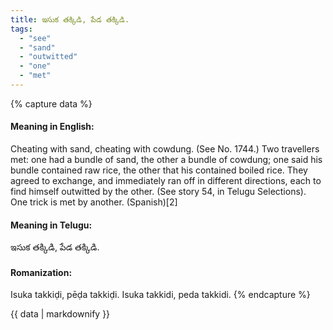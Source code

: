 ```yaml
---
title: ఇసుక తక్కిడి, పేడ తక్కిడి.
tags:
  - "see"
  - "sand"
  - "outwitted"
  - "one"
  - "met"
---
```


{% capture data %}
#### Meaning in English:
Cheating with sand, cheating with cowdung.
(See No. 1744.)
Two travellers met: one had a bundle of sand, the other a bundle of cowdung; one said his bundle contained raw rice, the other that his contained boiled rice. They agreed to exchange, and immediately ran off in different directions, each to find himself outwitted by the other. (See story 54, in Telugu Selections).
One trick is met by another. (Spanish)[2]

#### Meaning in Telugu:
ఇసుక తక్కిడి, పేడ తక్కిడి.

#### Romanization:
Isuka takkiḍi, pēḍa takkiḍi.
Isuka takkidi, peda takkidi.
{% endcapture %}

{{ data | markdownify }}

